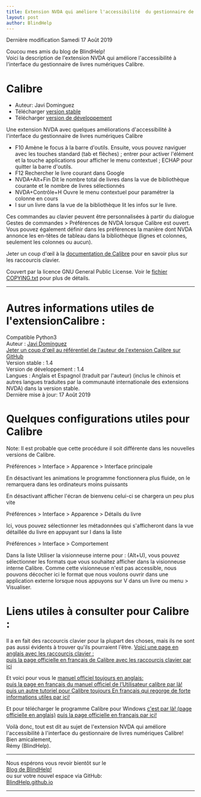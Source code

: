 ```yaml
---
title: Extension NVDA qui améliore l'accessibilité  du gestionnaire de livres numériques Calibre
layout: post
author: BlindHelp
---
```


<footer>Dernière modification Samedi 17 Août 2019</footer>


Coucou mes amis du blog de BlindHelp!               
Voici la description  de l'extension NVDA qui améliore l'accessibilité à l'interface du gestionnaire de livres numériques Calibre.

# Calibre 
  
* Auteur: Javi Dominguez 
* Télécharger [version stable][1] 
* Télécharger [version de développement][2]  
  
 Une extension NVDA avec quelques améliorations d'accessibilité à l'interface du gestionnaire de livres numériques Calibre

* F10 Amène le focus à la barre d'outils. Ensuite, vous pouvez naviguer avec les touches standard (tab et flèches) ; entrer pour activer l'élément et la touche applications pour afficher le menu contextuel ; ECHAP pour quitter la barre d'outils.
* F12 Rechercher le livre courant dans Google
* NVDA+Alt+Fin Dit le nombre total de livres dans la vue de bibliothèque courante et le nombre de livres sélectionnés
* NVDA+Contrôle+H Ouvre le menu contextuel pour paramétrer la colonne en cours
* I sur un livre dans la vue de la bibliothèque lit les infos sur le livre.

Ces commandes au clavier peuvent être personnalisées à partir du dialogue Gestes de commandes > Préférences de NVDA lorsque Calibre est ouvert. Vous pouvez également définir dans les préférences la manière dont NVDA annonce les en-têtes de tableau dans la bibliothèque (lignes et colonnes, seulement les colonnes ou aucun).
 
 Jeter un coup d'œil à la [documentation de Calibre][3] pour en savoir plus sur les raccourcis clavier.
 
  
  Couvert par la licence GNU General Public License. Voir le [fichier COPYING.txt][4] pour plus de détails.  
    
[1]: https://addons.nvda-project.org/files/get.php?file=cae

[2]: https://addons.nvda-project.org/files/get.php?file=cae-dev

[3]: https://manual.calibre-ebook.com/gui.html

[4]: https://github.com/javidominguez/Calibre/blob/master/COPYING.txt


---


# Autres informations utiles de l'extensionCalibre :
Compatible Python3                
Auteur : [Javi Domínguez](mailto:fjavids@gmail.com)    
[Jeter un coup d'œil au référentiel de l'auteur de l'extension Calibre sur GitHub](https://github.com/javidominguez/calibre)                 
Version stable : 1.4                
Version de développement : 1.4                
Langues : Anglais et Espagnol (traduit par l'auteur) (inclus le chinois et autres langues traduites par la communauté internationale des extensions NVDA) dans la version stable.    
Dernière mise à jour: 17 Août 2019

# Quelques configurations utiles pour Calibre
Note: Il est probable que cette procédure il soit différente dans les nouvelles versions de Calibre.         

Préférences > Interface > Apparence > Interface principale

En désactivant les animations le programme fonctionnera plus fluide, on le remarquera dans les ordinateurs moins puissants

En désactivant  afficher l'écran de bienvenu celui-ci se chargera un peu plus vite 

Préférences > Interface > Apparence > Détails du livre

Ici, vous pouvez sélectionner les métadonnées qui s'afficheront dans la vue détaillée du livre en appuyant sur I dans la liste

Préférences > Interface > Comportement

Dans la liste Utiliser la visionneuse interne pour : (Alt+U), vous pouvez sélectionner les formats que vous souhaitez afficher dans la visionneuse interne Calibre. Comme cette visionneuse n'est pas accessible, nous pouvons décocher ici le format que nous voulons ouvrir dans une application externe lorsque nous appuyons sur V dans un livre ou menu > Visualiser.

# Liens utiles à consulter  pour Calibre :

Il a en fait des raccourcis clavier pour la plupart des choses, mais ils ne sont pas aussi évidents à trouver qu'ils pourraient l'être. 
[Voici une page en anglais avec les raccourcis clavier :](https://www.shortcutworld.com/en/win/Calibre.html)             
[puis la page officielle en français de Calibre avec les raccourcis clavier par ici](https://manual.calibre-ebook.com/fr/gui.html#keyboard-shortcuts)

Et voici pour vous le 
[manuel officiel toujours en anglais:](http://manual.calibre-ebook.com/)            
[puis la page en français du manuel officiel de l’Utilisateur calibre par là!](https://manual.calibre-ebook.com/fr/index.html)           
[puis un autre tutoriel pour Calibre toujours  En français qui regorge de forte informations utiles par ici!](http://tutocalibre.free.fr/)

Et pour télécharger  le programme Calibre pour Windows 
[c'est par là! (page officielle en anglais)](https://calibre-ebook.com/download_windows)
[puis la page officielle en français par ici!](https://calibre-ebook.com/fr/download_windows)


Voilà donc,  tout est dit au sujet de l'extension NVDA qui améliore l'accessibilité à l'interface du gestionnaire de livres numériques Calibre!       
Bien amicalement,    
Rémy (BlindHelp).

---

Nous espérons vous revoir bientôt sur le      
[Blog de BlindHelp!](http://blindhelp.blogspot.fr/)                    
ou sur  votre nouvel espace via GitHub:                     
[BlindHelp.github.io](https://blindhelp.github.io)                    

---